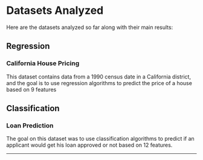 # Datasets Analyzed

Here are the datasets analyzed so far along with their main results:

## Regression

### California House Pricing

This dataset contains data from a 1990 census date in a California district, and the goal is to use regression algorithms to predict the price of a house based on 9 features

## Classification

### Loan Prediction

The goal on this dataset was to use classification algorithms to predict if an applicant would get his loan approved or not based on 12 features.

<hr></hr>
